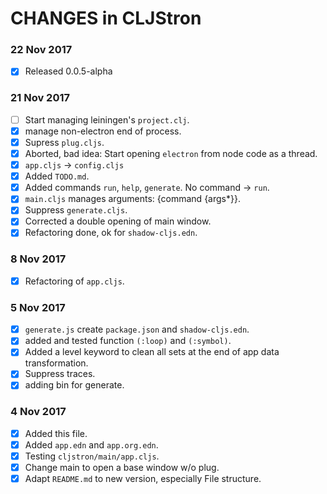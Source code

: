 # CHANGES in CLJStron
### 22 Nov 2017
  * [X] Released 0.0.5-alpha
### 21 Nov 2017
  * [ ] Start managing leiningen's `project.clj`.
  * [X] manage non-electron end of process.
  * [X] Supress `plug.cljs`.
  * [X] Aborted, bad idea: Start opening `electron` from node code as a thread.
  * [X] `app.cljs` -> `config.cljs`
  * [X] Added `TODO.md`.
  * [X] Added commands `run`, `help`, `generate`. No command -> `run`.
  * [X] `main.cljs` manages arguments: {command {args*}}.
  * [X] Suppress `generate.cljs`.
  * [X] Corrected a double opening of main window.
  * [X] Refactoring done, ok for `shadow-cljs.edn`.
### 8 Nov 2017
  * [X] Refactoring of `app.cljs`.
### 5 Nov 2017
  * [X] `generate.js` create `package.json` and `shadow-cljs.edn`.
  * [X] added and tested function `(:loop)` and `(:symbol)`.
  * [X] Added a level keyword to clean all sets at the end of app data transformation.
  * [X] Suppress traces.
  * [X] adding bin for generate.
### 4 Nov 2017
  * [X] Added this file.
  * [X] Added `app.edn` and `app.org.edn`.
  * [X] Testing `cljstron/main/app.cljs`.
  * [X] Change main to open a base window w/o plug.
  * [X] Adapt `README.md` to new version, especially File structure.
